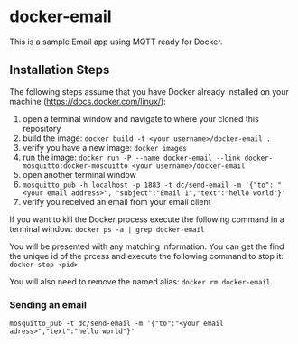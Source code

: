 # docker-email
This is a sample Email app using MQTT ready for Docker.

## Installation Steps
The following steps assume that you have Docker already installed on your machine (https://docs.docker.com/linux/):

1. open a terminal window and navigate to where your cloned this repository
2. build the image: `docker build -t <your username>/docker-email .`
3. verify you have a new image: `docker images`
4. run the image: `docker run -P --name docker-email --link docker-mosquitto:docker-mosquitto <your username>/docker-email`
5. open another terminal window
6. `mosquitto_pub -h localhost -p 1883 -t dc/send-email -m '{"to": "<your email address>", "subject":"Email 1","text":"hello world"}'`
7. verify you received an email from your email client

If you want to kill the Docker process execute the following command in a terminal window:
`docker ps -a | grep docker-email`

You will be presented with any matching information. You can get the find the unique id of the prcess and execute the following command to stop it:
`docker stop <pid>`

You will also need to remove the named alias:
`docker rm docker-email`

### Sending an email
```
mosquitto_pub -t dc/send-email -m '{"to":"<your email adress>","text":"hello world"}'
```
